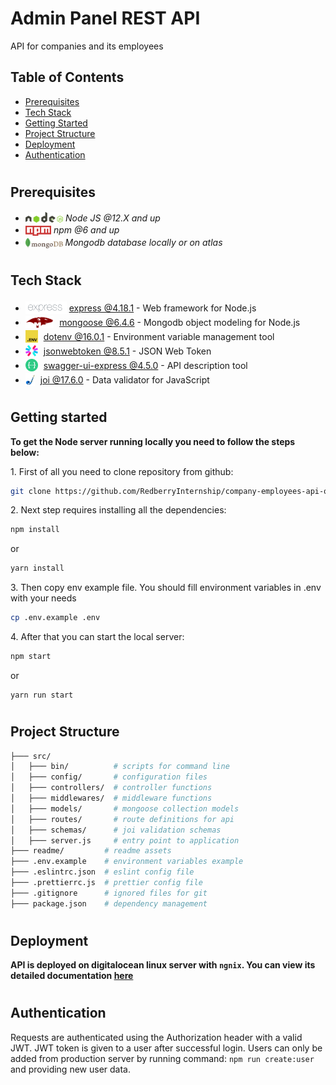 # Admin Panel REST API

API for companies and its employees

## Table of Contents

- [Prerequisites](#prerequisites)
- [Tech Stack](#tech-stack)
- [Getting Started](#getting-started)
- [Project Structure](#project-structure)
- [Deployment](#deployment)
- [Authentication](#authentication)

#

## Prerequisites

- <img src="./readme/assets/node.svg" height="17" style="position: relative; top: 2px"/> _Node JS @12.X and up_
- <img src="./readme/assets/npm.png" height="16" style="position: relative; top: 4px"> _npm @6 and up_
- <img src="./readme/assets/mongodb.png" height="17" style="position: relative; top: 4px"> _Mongodb database locally or on atlas_

#

## Tech Stack

- <img src="readme/assets/express.png" height="20" style="position: relative; top: 4px" /> [express @4.18.1](https://expressjs.com/) - Web framework for Node.js
- <img src="readme/assets/mongoose.png" height="20" style="position: relative; top: 4px; margin-right: 5px" /> [mongoose @6.4.6](https://mongoosejs.com/) - Mongodb object modeling for Node.js
- <img src="readme/assets/dotenv.png" height="20" style="position: relative; top: 4px; margin-right: 5px" /> [dotenv @16.0.1](https://www.npmjs.com/package/dotenv) - Environment variable management tool
- <img src="readme/assets/jwt.svg" height="20" style="position: relative; top: 4px; margin-right: 5px" /> [jsonwebtoken @8.5.1](https://jwt.io/) - JSON Web Token
- <img src="readme/assets/swagger.png" height="20" style="position: relative; top: 4px; margin-right: 5px" /> [swagger-ui-express @4.5.0](https://swagger.io/) - API description tool
- <img src="readme/assets/joi.png" height="20" style="position: relative; top: 4px; margin-right: 5px" /> [joi @17.6.0](https://joi.dev/) - Data validator for JavaScript

#

## Getting started

**To get the Node server running locally you need to follow the steps below:**

1\. First of all you need to clone repository from github:

```sh
git clone https://github.com/RedberryInternship/company-employees-api-otomamatsashvili.git
```

2\. Next step requires installing all the dependencies:

```sh
npm install
```

or

```sh
yarn install
```

3\. Then copy env example file. You should fill environment variables in .env with your needs

```sh
cp .env.example .env
```

4\. After that you can start the local server:

```sh
npm start
```

or

```
yarn run start
```

#

## Project Structure

```bash
├─── src/
│   ├─── bin/          # scripts for command line
│   ├─── config/       # configuration files
│   ├─── controllers/  # controller functions
│   ├─── middlewares/  # middleware functions
│   ├─── models/       # mongoose collection models
│   ├─── routes/       # route definitions for api
│   ├─── schemas/      # joi validation schemas
│   ├─── server.js     # entry point to application
├─── readme/         # readme assets
├─── .env.example    # environment variables example
├─── .eslintrc.json  # eslint config file
├─── .prettierrc.js  # prettier config file
├─── .gitignore      # ignored files for git
├─── package.json    # dependency management
```

#

## Deployment

**API is deployed on digitalocean linux server with `ngnix`. You can view its detailed documentation [here](https://employee-companies-api.otar.redberryinternship.ge/api-docs/)**

#

## Authentication

Requests are authenticated using the Authorization header with a valid JWT. JWT token is given to a user after successful login. Users can only be added from production server by running command: `npm run create:user` and providing new user data.
